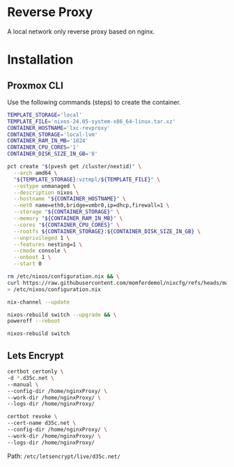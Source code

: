 # Reverse Proxy

A local network only reverse proxy based on nginx.

# Installation

## Proxmox CLI

Use the following commands (steps) to create the container.

```sh
TEMPLATE_STORAGE='local'
TEMPLATE_FILE='nixos-24.05-system-x86_64-linux.tar.xz'
CONTAINER_HOSTNAME='lxc-revproxy'
CONTAINER_STORAGE='local-lvm'
CONTAINER_RAM_IN_MB='1024'
CONTAINER_CPU_CORES='1'
CONTAINER_DISK_SIZE_IN_GB='8'
```

```sh
pct create "$(pvesh get /cluster/nextid)" \
  --arch amd64 \
  "${TEMPLATE_STORAGE}:vztmpl/${TEMPLATE_FILE}" \
  --ostype unmanaged \
  --description nixos \
  --hostname "${CONTAINER_HOSTNAME}" \
  --net0 name=eth0,bridge=vmbr0,ip=dhcp,firewall=1 \
  --storage "${CONTAINER_STORAGE}" \
  --memory "${CONTAINER_RAM_IN_MB}" \
  --cores "${CONTAINER_CPU_CORES}" \
  --rootfs ${CONTAINER_STORAGE}:${CONTAINER_DISK_SIZE_IN_GB} \
  --unprivileged 1 \
  --features nesting=1 \
  --cmode console \
  --onboot 1 \
  --start 0
  ```

```sh
rm /etc/nixos/configuration.nix && \
curl https://raw.githubusercontent.com/momferdemol/nixcfg/refs/heads/main/lxc-revproxy/configuration.nix \
> /etc/nixos/configuration.nix
```

```sh
nix-channel --update
```

```sh
nixos-rebuild switch --upgrade && \
poweroff --reboot
```

```sh
nixos-rebuild switch
```

## Lets Encrypt

```sh
certbot certonly \
-d *.d35c.net \
--manual \
--config-dir /home/nginxProxy/ \
--work-dir /home/nginxProxy/ \
--logs-dir /home/nginxProxy/
```

```sh
certbot revoke \
--cert-name d35c.net \
--config-dir /home/nginxProxy/ \
--work-dir /home/nginxProxy/ \
--logs-dir /home/nginxProxy/
```

Path: `/etc/letsencrypt/live/d35c.net/`